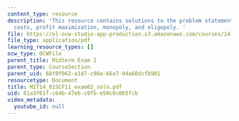 ```yaml
---
content_type: resource
description: 'This resource contains solutions to the problem statements related to
  costs, profit maximization, monopoly, and oligopoly. '
file: https://ol-ocw-studio-app-production.s3.amazonaws.com/courses/14-01sc-principles-of-microeconomics-fall-2011/81a3f61fc64b47ebc0fbe50c0c0b5fcb_MIT14_01SCF11_exam02_soln.pdf
file_type: application/pdf
learning_resource_types: []
ocw_type: OCWFile
parent_title: Midterm Exam 2
parent_type: CourseSection
parent_uid: 68f8f062-a1d7-c90a-66a7-04a60dcfb901
resourcetype: Document
title: MIT14_01SCF11_exam02_soln.pdf
uid: 81a3f61f-c64b-47eb-c0fb-e50c0c0b5fcb
video_metadata:
  youtube_id: null
---
```

